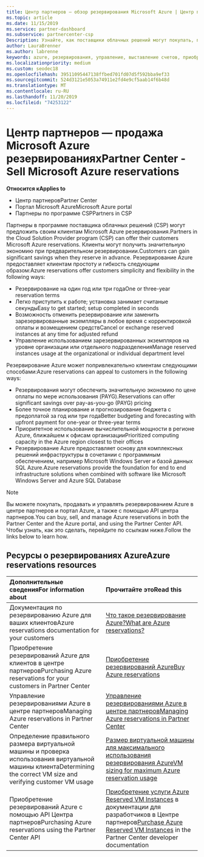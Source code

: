 ```yaml
---
title: Центр партнеров — обзор резервирования Microsoft Azure | Центр партнеров
ms.topic: article
ms.date: 11/15/2019
ms.service: partner-dashboard
ms.subservice: partnercenter-csp
Description: Узнайте, как поставщики облачных решений могут покупать, продавать или администрировать резервирования Azure для клиентов, использующих центр партнеров, портал Azure или API центра партнеров.
author: LauraBrenner
ms.author: labrenne
keywords: azure, резервирования, управление, выставление счетов, приобретение, Azure RI, Azure Reserved Instances
ms.localizationpriority: medium
ms.custom: seodec18
ms.openlocfilehash: 39511095447138ffbed701fd07d5f592bba9ef33
ms.sourcegitcommit: 524d3121e5053a74911e2fd4e9cf5aab14f6b48d
ms.translationtype: MT
ms.contentlocale: ru-RU
ms.lasthandoff: 11/20/2019
ms.locfileid: "74253122"
---
```

# <a name="partner-center---sell-microsoft-azure-reservations"></a><span data-ttu-id="067a0-104">Центр партнеров — продажа Microsoft Azure резервированиях</span><span class="sxs-lookup"><span data-stu-id="067a0-104">Partner Center - Sell Microsoft Azure reservations</span></span>

<!--Maggie, 12/7/18 - Added "Partner Center" to metadata title and H1 title as per Catherine Watson in bug #19868631-->

<span data-ttu-id="067a0-105">**Относится к**</span><span class="sxs-lookup"><span data-stu-id="067a0-105">**Applies to**</span></span>

- <span data-ttu-id="067a0-106">Центр партнеров</span><span class="sxs-lookup"><span data-stu-id="067a0-106">Partner Center</span></span>
- <span data-ttu-id="067a0-107">Портал Microsoft Azure</span><span class="sxs-lookup"><span data-stu-id="067a0-107">Microsoft Azure portal</span></span>
- <span data-ttu-id="067a0-108">Партнеры по программе CSP</span><span class="sxs-lookup"><span data-stu-id="067a0-108">Partners in CSP</span></span>

<span data-ttu-id="067a0-109">Партнеры в программе поставщика облачных решений (CSP) могут предложить своим клиентам Microsoft Azure резервирования.</span><span class="sxs-lookup"><span data-stu-id="067a0-109">Partners in the Cloud Solution Provider program (CSP) can offer their customers Microsoft Azure reservations.</span></span> <span data-ttu-id="067a0-110">Клиенты могут получить значительную экономию при предварительном резервировании.</span><span class="sxs-lookup"><span data-stu-id="067a0-110">Customers can gain significant savings when they reserve in advance.</span></span> <span data-ttu-id="067a0-111">Резервирование Azure предоставляет клиентам простоту и гибкость следующим образом:</span><span class="sxs-lookup"><span data-stu-id="067a0-111">Azure reservations offer customers simplicity and flexibility in the following ways:</span></span>

- <span data-ttu-id="067a0-112">Резервирование на один год или три года</span><span class="sxs-lookup"><span data-stu-id="067a0-112">One or three-year reservation terms</span></span>
- <span data-ttu-id="067a0-113">Легко приступить к работе; установка занимает считаные секунды</span><span class="sxs-lookup"><span data-stu-id="067a0-113">Easy to get started; setup completed in seconds</span></span>
- <span data-ttu-id="067a0-114">Возможность отменить резервирование или заменить зарезервированные экземпляры в любое время с корректировкой оплаты и возмещением средств</span><span class="sxs-lookup"><span data-stu-id="067a0-114">Cancel or exchange reserved instances at any time for adjusted refund</span></span>
- <span data-ttu-id="067a0-115">Управление использованием зарезервированных экземпляров на уровне организации или отдельного подразделения</span><span class="sxs-lookup"><span data-stu-id="067a0-115">Manage reserved instances usage at the organizational or individual department level</span></span> 

<span data-ttu-id="067a0-116">Резервирование Azure может попривлекательно клиентам следующими способами:</span><span class="sxs-lookup"><span data-stu-id="067a0-116">Azure reservations can appeal to customers in the following ways:</span></span>

- <span data-ttu-id="067a0-117">Резервирования могут обеспечить значительную экономию по цене оплаты по мере использования (PAYG).</span><span class="sxs-lookup"><span data-stu-id="067a0-117">Reservations can offer significant savings over pay-as-you-go (PAYG) pricing</span></span>
- <span data-ttu-id="067a0-118">Более точное планирование и прогнозирование бюджета с предоплатой за год или три года</span><span class="sxs-lookup"><span data-stu-id="067a0-118">Better budgeting and forecasting with upfront payment for one-year or three-year terms</span></span>
- <span data-ttu-id="067a0-119">Приоритетное использование вычислительной мощности в регионе Azure, ближайшем к офисам организации</span><span class="sxs-lookup"><span data-stu-id="067a0-119">Prioritized computing capacity in the Azure region closest to their offices</span></span>
- <span data-ttu-id="067a0-120">Резервирование Azure предоставляет основу для комплексных решений инфраструктуры в сочетании с программным обеспечением, например Microsoft Windows Server и базой данных SQL Azure.</span><span class="sxs-lookup"><span data-stu-id="067a0-120">Azure reservations provide the foundation for end to end infrastructure solutions when combined with software like Microsoft Windows Server and Azure SQL Database</span></span>

>[!NOTE]
> <span data-ttu-id="067a0-121">Вы можете покупать, продавать и управлять резервированием Azure в центре партнеров и портал Azure, а также с помощью API центра партнеров.</span><span class="sxs-lookup"><span data-stu-id="067a0-121">You can buy, sell, and manage Azure reservations in both the Partner Center and the Azure portal, and using the Partner Center API.</span></span> <span data-ttu-id="067a0-122">Чтобы узнать, как это сделать, перейдите по ссылкам ниже.</span><span class="sxs-lookup"><span data-stu-id="067a0-122">Follow the links below to learn how.</span></span>

## <a name="azure-reservations-resources"></a><span data-ttu-id="067a0-123">Ресурсы о резервированиях Azure</span><span class="sxs-lookup"><span data-stu-id="067a0-123">Azure reservations resources</span></span>

|<span data-ttu-id="067a0-124">**Дополнительные сведения**</span><span class="sxs-lookup"><span data-stu-id="067a0-124">**For information about**</span></span>   |<span data-ttu-id="067a0-125">**Прочитайте это**</span><span class="sxs-lookup"><span data-stu-id="067a0-125">**Read this**</span></span>    |
|:-----------------------------|:-----------------|
| <span data-ttu-id="067a0-126">Документация по резервированию Azure для ваших клиентов</span><span class="sxs-lookup"><span data-stu-id="067a0-126">Azure reservations documentation for your customers</span></span> | [<span data-ttu-id="067a0-127">Что такое резервирование Azure?</span><span class="sxs-lookup"><span data-stu-id="067a0-127">What are Azure reservations?</span></span>](https://docs.microsoft.com/azure/billing/billing-save-compute-costs-reservations)
|<span data-ttu-id="067a0-128">Приобретение резервирований Azure для клиентов в центре партнеров</span><span class="sxs-lookup"><span data-stu-id="067a0-128">Purchasing Azure reservations for your customers in Partner Center</span></span>   |[<span data-ttu-id="067a0-129">Приобретение резервирований Azure</span><span class="sxs-lookup"><span data-stu-id="067a0-129">Buy Azure reservations</span></span>](azure-reservations-buying.md)
|<span data-ttu-id="067a0-130">Управление резервированиями Azure в центре партнеров</span><span class="sxs-lookup"><span data-stu-id="067a0-130">Managing Azure reservations in Partner Center</span></span> | [<span data-ttu-id="067a0-131">Управление резервированиями Azure в центре партнеров</span><span class="sxs-lookup"><span data-stu-id="067a0-131">Managing Azure reservations in Partner Center</span></span>](azure-reservations-manage.md)
|<span data-ttu-id="067a0-132">Определение правильного размера виртуальной машины и проверка использования виртуальной машины клиента</span><span class="sxs-lookup"><span data-stu-id="067a0-132">Determining the correct VM size and verifying customer VM usage</span></span>   |[<span data-ttu-id="067a0-133">Размер виртуальной машины для максимального использования резервирования Azure</span><span class="sxs-lookup"><span data-stu-id="067a0-133">VM sizing for maximum Azure reservation usage</span></span>](azure-usage.md)   |
|<span data-ttu-id="067a0-134">Приобретение резервирований Azure с помощью API Центра партнеров</span><span class="sxs-lookup"><span data-stu-id="067a0-134">Purchasing Azure reservations using the Partner Center API</span></span> | <span data-ttu-id="067a0-135">[Приобретение услуги Azure Reserved VM Instances](https://docs.microsoft.com/partner-center/develop/purchase-azure-reservations) в документации для разработчиков в Центре партнеров</span><span class="sxs-lookup"><span data-stu-id="067a0-135">[Purchase Azure Reserved VM Instances](https://docs.microsoft.com/partner-center/develop/purchase-azure-reservations) in the Partner Center developer documentation</span></span>
